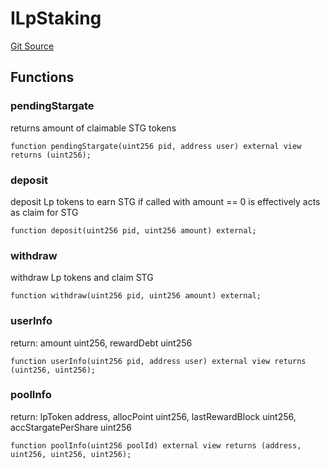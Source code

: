 # ILpStaking
[Git Source](https://github.com/HedgeFarm/smart-farmer/blob/992c3b4a8bc708d23c14656e504528c18f790128/contracts/yield/interface/stargate/ILpStaking.sol)


## Functions
### pendingStargate

returns amount of claimable STG tokens


```solidity
function pendingStargate(uint256 pid, address user) external view returns (uint256);
```

### deposit

deposit Lp tokens to earn STG
if called with amount == 0 is effectively acts as claim for STG


```solidity
function deposit(uint256 pid, uint256 amount) external;
```

### withdraw

withdraw Lp tokens and claim STG


```solidity
function withdraw(uint256 pid, uint256 amount) external;
```

### userInfo

return: amount uint256, rewardDebt uint256


```solidity
function userInfo(uint256 pid, address user) external view returns (uint256, uint256);
```

### poolInfo

return: lpToken address, allocPoint uint256, lastRewardBlock uint256, accStargatePerShare uint256


```solidity
function poolInfo(uint256 poolId) external view returns (address, uint256, uint256, uint256);
```

